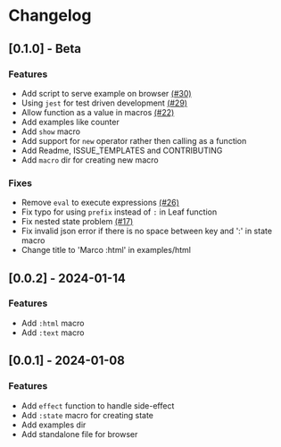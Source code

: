 
# Changelog



## [0.1.0] - Beta

### Features
- Add script to serve example on browser [(#30)](https://github.com/AmolKumarGupta/leafjs/issues/30)
- Using `jest` for test driven development [(#29)](https://github.com/AmolKumarGupta/leafjs/issues/29)
- Allow function as a value in macros [(#22)](https://github.com/AmolKumarGupta/leafjs/issues/22)
- Add examples like counter
- Add `show` macro
- Add support for `new` operator rather then calling as a function
- Add Readme, ISSUE_TEMPLATES and CONTRIBUTING
- Add `macro` dir for creating new macro

### Fixes
- Remove `eval` to execute expressions [(#26)](https://github.com/AmolKumarGupta/leafjs/issues/26)
- Fix typo for using `prefix` instead of `:` in Leaf function 
- Fix nested state problem [(#17)](https://github.com/AmolKumarGupta/leafjs/issues/17)
- Fix invalid json error if there is no space between key and ':' in state macro
- Change title to 'Marco :html' in examples/html



## [0.0.2] - 2024-01-14

### Features
- Add `:html` macro
- Add `:text` macro



## [0.0.1] - 2024-01-08

### Features
- Add `effect` function to handle side-effect
- Add `:state` macro for creating state
- Add examples dir
- Add standalone file for browser
